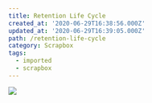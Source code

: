 ```yaml
---
title: Retention Life Cycle
created_at: '2020-06-29T16:38:56.000Z'
updated_at: '2020-06-29T16:39:05.000Z'
path: /retention-life-cycle
category: Scrapbox
tags:
  - imported
  - scrapbox
---
```

![](https://d25qe19fo1nsn4.cloudfront.net/wp-content/uploads/2016/12/Customer-lifecycle-framework-ecommerce-marketing-1024x604.png)

